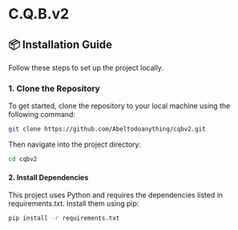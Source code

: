 # C.Q.B.v2

## 📦 Installation Guide

Follow these steps to set up the project locally.

### 1. Clone the Repository

To get started, clone the repository to your local machine using the following command:

```bash
git clone https://github.com/Abeltodoanything/cqbv2.git 
```
Then navigate into the project directory:

```bash
cd cqbv2
```

#### 2. Install Dependencies
This project uses Python and requires the dependencies listed in requirements.txt. Install them using pip:

```bash
pip install -r requirements.txt
```

